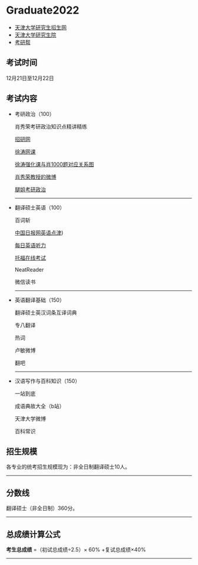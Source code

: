 

# Graduate2022

- [天津大学研究生招生网](http://yzb.tju.edu.cn/)
- [天津大学研究生院]( http://gs.tju.edu.cn/)
- [考研帮](http://tju.bbs.kaoyan.com/)

## 考试时间
12月21日至12月22日

## 考试内容
- 考研政治（100）

  肖秀荣考研政治知识点精讲精练

  [招研网](https://yz.chsi.com.cn/kyzx/politics/)

  [徐涛网课](https://www.bilibili.com/video/BV1e7411w7d4/)

  [徐涛强化课与肖1000题对应关系图](https://www.bilibili.com/video/BV1yL411p7rc)

  [肖秀荣教授的微博](https://weibo.com/xiaoxiurong?is_all=1#_loginLayer_1627543999632)

  [腿姐考研政治](https://www.ximalaya.com/youshengshu/47131365/)

  ------

- 翻译硕士英语（100）

  百词斩

  [中国日报网英语点津](http://language.chinadaily.com.cn/))

  [每日英语听力](http://dict.eudic.net/ting)

  [托福在线考试](https://www.4tests.com/toefl#StartExam)

  NeatReader

  微信读书

  ------

- 英语翻译基础（150）

  翻译硕士英汉词条互译词典

  专八翻译

  热词

  卢敏微博

  翻吧

  ------

- 汉语写作与百科知识（150）
  
  一站到底
  
  成语典故大全（b站）
  
  天津大学微博
  
  百科常识

## 招生规模
各专业的统考招生规模现为：非全日制翻译硕士10人。

------

## 分数线
翻译硕士（非全日制）360分。

------

## 总成绩计算公式
**考生总成绩** =（初试总成绩÷2.5）× 60% +复试总成绩×40%

------

